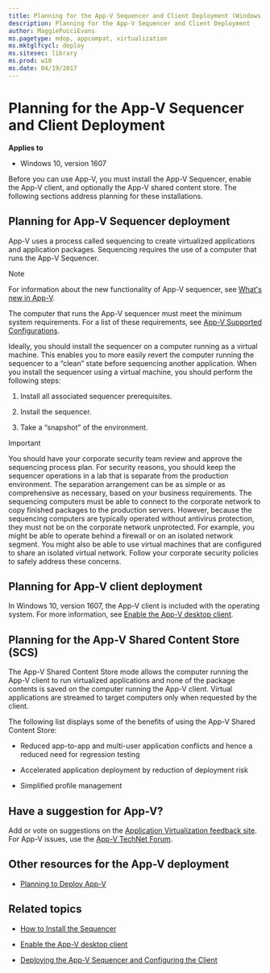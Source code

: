```yaml
---
title: Planning for the App-V Sequencer and Client Deployment (Windows 10)
description: Planning for the App-V Sequencer and Client Deployment
author: MaggiePucciEvans
ms.pagetype: mdop, appcompat, virtualization
ms.mktglfcycl: deploy
ms.sitesec: library
ms.prod: w10
ms.date: 04/19/2017
---
```


# Planning for the App-V Sequencer and Client Deployment

**Applies to**
-   Windows 10, version 1607

Before you can use App-V, you must install the App-V Sequencer, enable the App-V client, and optionally the App-V shared content store. The following sections address planning for these installations.

## Planning for App-V Sequencer deployment


App-V uses a process called sequencing to create virtualized applications and application packages. Sequencing requires the use of a computer that runs the App-V Sequencer.

> [!NOTE]  
> For information about the new functionality of App-V sequencer, see [What's new in App-V](appv-about-appv.md).


The computer that runs the App-V sequencer must meet the minimum system requirements. For a list of these requirements, see [App-V Supported Configurations](appv-supported-configurations.md).

Ideally, you should install the sequencer on a computer running as a virtual machine. This enables you to more easily revert the computer running the sequencer to a “clean” state before sequencing another application. When you install the sequencer using a virtual machine, you should perform the following steps:

1.  Install all associated sequencer prerequisites.

2.  Install the sequencer.

3.  Take a “snapshot” of the environment.

> [!IMPORTANT]  
>You should have your corporate security team review and approve the sequencing process plan. For security reasons, you should keep the sequencer operations in a lab that is separate from the production environment. The separation arrangement can be as simple or as comprehensive as necessary, based on your business requirements. The sequencing computers must be able to connect to the corporate network to copy finished packages to the production servers. However, because the sequencing computers are typically operated without antivirus protection, they must not be on the corporate network unprotected. For example, you might be able to operate behind a firewall or on an isolated network segment. You might also be able to use virtual machines that are configured to share an isolated virtual network. Follow your corporate security policies to safely address these concerns.


## Planning for App-V client deployment

In Windows 10, version 1607, the App-V client is included with the operating system. For more information, see [Enable the App-V desktop client](appv-enable-the-app-v-desktop-client.md).

## Planning for the App-V Shared Content Store (SCS)

The App-V Shared Content Store mode allows the computer running the App-V client to run virtualized applications and none of the package contents is saved on the computer running the App-V client. Virtual applications are streamed to target computers only when requested by the client.

The following list displays some of the benefits of using the App-V Shared Content Store:

-   Reduced app-to-app and multi-user application conflicts and hence a reduced need for regression testing

-   Accelerated application deployment by reduction of deployment risk

-   Simplified profile management

## Have a suggestion for App-V?

Add or vote on suggestions on the [Application Virtualization feedback site](http://appv.uservoice.com/forums/280448-microsoft-application-virtualization).<br>For App-V issues, use the [App-V TechNet Forum](https://social.technet.microsoft.com/Forums/en-US/home?forum=mdopappv).

## Other resources for the App-V deployment

- [Planning to Deploy App-V](appv-planning-to-deploy-appv.md)

## Related topics

- [How to Install the Sequencer](appv-install-the-sequencer.md)

- [Enable the App-V desktop client](appv-enable-the-app-v-desktop-client.md)

- [Deploying the App-V Sequencer and Configuring the Client](appv-deploying-the-appv-sequencer-and-client.md)

